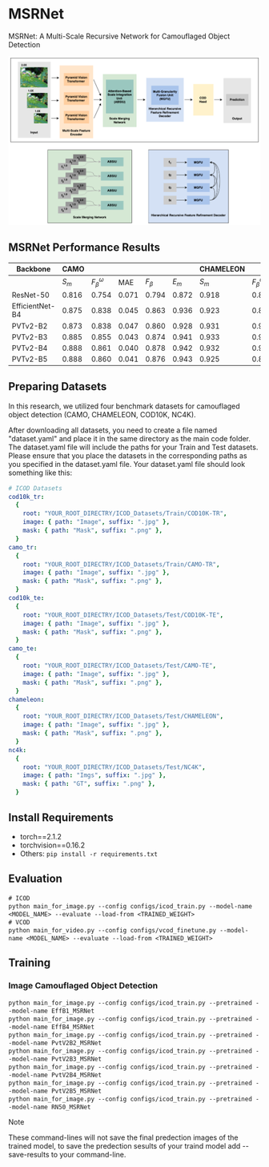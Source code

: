 # MSRNet
MSRNet: A Multi-Scale Recursive Network for Camouflaged Object Detection

![Methodology](MethodologyDiagram.png)

## MSRNet Performance Results

| Backbone        | CAMO  |                      |       |           |       |CHAMELEON |                      |       |           |       | COD10K |                      |       |           |       | NC4K  |                      |       |           |       |
| --------------- | ----- | -------------------- | ----- | ----------|-------|--------- | -------------------- | ----- | ----------|-------| -------| -------------------- | ----- | ----------|-------| ----- | -------------------- | ----- |---------- |-------|
|                 | $S_m$ | $F^{\omega}_{\beta}$ | MAE   |$F_{\beta}$|$E_{m}$|$S_m$     | $F^{\omega}_{\beta}$ | MAE   |$F_{\beta}$|$E_{m}$| $S_m$  | $F^{\omega}_{\beta}$ | MAE   |$F_{\beta}$|$E_{m}$| $S_m$ | $F^{\omega}_{\beta}$ | MAE   |$F_{\beta}$|$E_{m}$|
| ResNet-50       | 0.816 | 0.754                | 0.071 | 0.794     | 0.872 |0.918     | 0.876                | 0.020 | 0.888     | 0.975 | 0.868  | 0.786                | 0.024 | 0.816     | 0.934 | 0.869 | 0.814                | 0.039 | 0.844     | 0.925 |
| EfficientNet-B4 | 0.875 | 0.838                | 0.045 | 0.863     | 0.936 |0.923     | 0.881                | 0.019 | 0.891     | 0.970 | 0.887  | 0.814                | 0.020 | 0.838     | 0.947 | 0.889 | 0.844                | 0.031 | 0.866     | 0.943 |
| PVTv2-B2        | 0.873 | 0.838                | 0.047 | 0.860     | 0.928 |0.931     | 0.904                | 0.016 | 0.912     | 0.976 | 0.894  | 0.829                | 0.018 | 0.849     | 0.952 | 0.894 | 0.853                | 0.030 | 0.874     | 0.943 |
| PVTv2-B3        | 0.885 | 0.855                | 0.043 | 0.874     | 0.941 |0.933     | 0.907                | 0.016 | 0.915     | 0.973 | 0.904  | 0.847                | 0.017 | 0.865     | 0.959 | 0.903 | 0.867                | 0.027 | 0.886     | 0.952 |
| PVTv2-B4        | 0.888 | 0.861                | 0.040 | 0.878     | 0.942 |0.932     | 0.908                | 0.017 | 0.916     | 0.978 | 0.907  | 0.852                | 0.016 | 0.868     | 0.962 | 0.905 | 0.873                | 0.026 | 0.890     | 0.953 |
| PVTv2-B5        | 0.888 | 0.860                | 0.041 | 0.876     | 0.943 |0.925     | 0.893                | 0.017 | 0.903     | 0.971 | 0.902  | 0.844                | 0.017 | 0.862     | 0.957 | 0.903 | 0.871                | 0.027 | 0.889     | 0.952 |


## Preparing Datasets
In this research, we utilized four benchmark datasets for camouflaged object detection (CAMO, CHAMELEON, COD10K, NC4K).

After downloading all datasets, you need to create a file named "dataset.yaml" and place it in the same directory as the main code folder.  
The dataset.yaml file will include the paths for your Train and Test datasets. Please ensure that you place the datasets in the corresponding paths as you specified in the dataset.yaml file. 
Your dataset.yaml file should look something like this:

```yaml
# ICOD Datasets
cod10k_tr:
  {
    root: "YOUR_ROOT_DIRECTRY/ICOD_Datasets/Train/COD10K-TR",
    image: { path: "Image", suffix: ".jpg" },
    mask: { path: "Mask", suffix: ".png" },
  }
camo_tr:
  {
    root: "YOUR_ROOT_DIRECTRY/ICOD_Datasets/Train/CAMO-TR",
    image: { path: "Image", suffix: ".jpg" },
    mask: { path: "Mask", suffix: ".png" },
  }
cod10k_te:
  {
    root: "YOUR_ROOT_DIRECTRY/ICOD_Datasets/Test/COD10K-TE",
    image: { path: "Image", suffix: ".jpg" },
    mask: { path: "Mask", suffix: ".png" },
  }
camo_te:
  {
    root: "YOUR_ROOT_DIRECTRY/ICOD_Datasets/Test/CAMO-TE",
    image: { path: "Image", suffix: ".jpg" },
    mask: { path: "Mask", suffix: ".png" },
  }
chameleon:
  {
    root: "YOUR_ROOT_DIRECTRY/ICOD_Datasets/Test/CHAMELEON",
    image: { path: "Image", suffix: ".jpg" },
    mask: { path: "Mask", suffix: ".png" },
  }
nc4k:
  {
    root: "YOUR_ROOT_DIRECTRY/ICOD_Datasets/Test/NC4K",
    image: { path: "Imgs", suffix: ".jpg" },
    mask: { path: "GT", suffix: ".png" },
  }
```


## Install Requirements

* torch==2.1.2
* torchvision==0.16.2
* Others: `pip install -r requirements.txt`


## Evaluation

```shell
# ICOD
python main_for_image.py --config configs/icod_train.py --model-name <MODEL_NAME> --evaluate --load-from <TRAINED_WEIGHT>
# VCOD
python main_for_video.py --config configs/vcod_finetune.py --model-name <MODEL_NAME> --evaluate --load-from <TRAINED_WEIGHT>
```


## Training

### Image Camouflaged Object Detection

```shell
python main_for_image.py --config configs/icod_train.py --pretrained --model-name EffB1_MSRNet
python main_for_image.py --config configs/icod_train.py --pretrained --model-name EffB4_MSRNet
python main_for_image.py --config configs/icod_train.py --pretrained --model-name PvtV2B2_MSRNet
python main_for_image.py --config configs/icod_train.py --pretrained --model-name PvtV2B3_MSRNet
python main_for_image.py --config configs/icod_train.py --pretrained --model-name PvtV2B4_MSRNet
python main_for_image.py --config configs/icod_train.py --pretrained --model-name PvtV2B5_MSRNet
python main_for_image.py --config configs/icod_train.py --pretrained --model-name RN50_MSRNet
```
> [!note]
> These command-lines will not save the final predection images of the trained model, to save the predection sesults of your traind model add --save-results to your command-line. 

